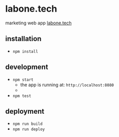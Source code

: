 # labone.tech
marketing web app
[labone.tech](http://labone.tech)

## installation
- `npm install`

## development
- `npm start`
    - the app is running at: `http://localhost:8080`
    - 
- `npm test`

## deployment
- `npm run build`
- `npm run deploy`
